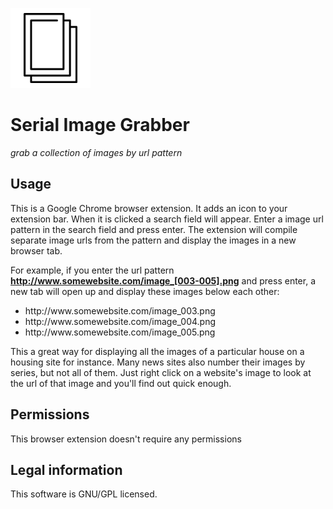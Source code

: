 ![Serial Image Grabber](icon/icon-128.png)

Serial Image Grabber
===

*grab a collection of images by url pattern*

Usage
---
This is a Google Chrome browser extension. It adds an icon to your extension bar. When it is clicked a search field
will appear. Enter a image url pattern in the search field and press enter. The extension will compile separate image
urls from the pattern and display the images in a new browser tab.

For example, if you enter the url pattern **http://www.somewebsite.com/image_[003-005].png** and press enter, a new
tab will open up and display these images below each other:
<ul>
<li>http://www.somewebsite.com/image_003.png
<li>http://www.somewebsite.com/image_004.png
<li>http://www.somewebsite.com/image_005.png
</ul>
This a great way for displaying all the images of a particular house on a housing site for instance. Many news sites
also number their images by series, but not all of them. Just right click on a website's image to look at the url of
that image and you'll find out quick enough.

Permissions
---
This browser extension doesn't require any permissions

Legal information
---
This software is GNU/GPL licensed.


